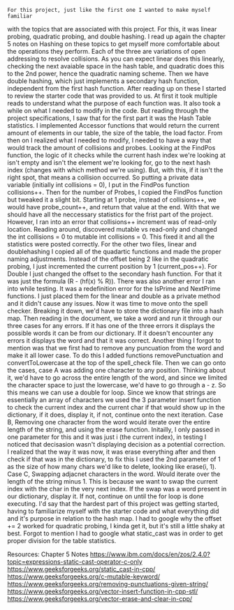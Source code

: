     For this project, just like the first one I wanted to make myself familiar
with the topics that are associated with this project. For this, it was 
linear probing, quadratic probing, and double hashing. I read up again the
chapter 5 notes on Hashing on these topics to get myself more comfortable
about the operations they perform. Each of the three are variations of open
addressing to resolve collisions. As you can expect linear does this linearly,
checking the next avaiable space in the hash table, and quadratic does this to
the 2nd power, hence the quadratic naming scheme. Then we have double hashing,
which just implements a secondary hash function, independent from the first 
hash function. 
    After reading up on these I started to review the starter code that was 
provided to us. At first it took multiple reads to understand what the purpose
of each function was. It also took a while on what I needed to modify in the
code. But reading through the project specifications, I saw that for the first
part it was the Hash Table statistics. I implemented Accessor functions that
would return the current amount of elements in our table, the size of the
table, the load factor. From then on I realized what I needed to modify, I
needed to have a way that would track the amount of collisions and probes.
Looking at the FindPos function, the logic of it checks while the current
hash index we're looking at isn't empty and isn't the element we're looking
for, go to the next hash index (changes with which method we're using). But,
with this, if it isn't the right spot, that means a collision occurred. So
putting a private data variable (initially int collisions = 0), I put in the
FindPos function collisions++. Then for the number of Probes, I copied the
FindPos function but tweaked it a slight bit. Starting at 1 probe, instead of
collisions++, we would have probe_count++, and return that value at the end.
With that we should have all the neccessary statistics for the frist part of
the project. However, I ran into an error that collisions++ increment was of
read-only location. Reading around, discovered mutable vs read-only and changed
the int collisions = 0 to mutable int collisions = 0. This fixed it and all the
statistics were posted correctly.
    For the other two files, linear and doublehashing I copied all of the 
quadartic functions and made the proper naming adjustments. Instead of the 
offset being 2 like in the quadratic probing, I just incremented the current
position by 1 (current_pos++). For Double I just changed the offset to the 
secondary hash function. For that it was just the formula (R - (hf(x) % R)).
There was also another error I ran into while testing. It was a redefinition
error for the IsPrime and NextPrime functions. I just placed them for the
linear and double as a private method and it didn't cause any issues.
    Now it was time to move onto the spell checker. Breaking it down, we'd
have to store the dictionary file into a hash map. Then reading in the
document, we take a word and run it through our three cases for any errors.
If it has one of the three errors it displays the possible words it can be
from our dictionary. If it doesn't encounter any errors it displays the 
word and that it was correct. Another thing I forgot to mention was that
we first had to remove any puncuation from the word and make it all lower
case. To do this I added functions removePunctuation and convertToLowercase
at the top of the spell_check file. 
    Then we can go onto the cases, case A was adding one character to any 
position. Thinking about it, we'd have to go across the entire length of 
the word, and since we limited the character space to just the lowercase,
we'd have to go through a - z. So this means we can use a double for loop.
Since we know that strings are essentially an array of characters we used
the 3 parameter insert function to check the current index and the current
char if that would show up in the dictionary, if it does, display it, if
not, continue onto the next iteration.
    Case B, Removing one character from the word would iterate over the
entire length of the string, and using the erase function. Initailly, I
only passed in one parameter for this and it was just i (the current index),
in testing I noticed that decisasion wasn't displaying decision as a potential
correction. I realized that the way it was now, it was erase everything after
and then check if that was in the dictionary, to fix this I used the 2nd 
parameter of 1 as the size of how many chars we'd like to delete, looking like
erase(i, 1).
    Case C, Swapping adjacnet characters in the word. Would iterate over the
length of the string minus 1. This is because we want to swap the current
index with the char in the very next index. If the swap was a word present
in our dictionary, display it. If not, continue on until the for loop is 
done executing. 
    I'd say that the hardest part of this project was getting started,
having to familiarize myself with the starter code and what everything
did and it's purpose in relation to the hash map. I had to google why 
the offset += 2 worked for quadratic probing, I kinda get it, but it's
still a little shaky at best. Forgot to mention I had to google what
static_cast <float> was in order to get proper division for the table
statistics. 

Resources:
Chapter 5 Notes
https://www.ibm.com/docs/en/zos/2.4.0?topic=expressions-static-cast-operator-c-only
https://www.geeksforgeeks.org/static_cast-in-cpp/
https://www.geeksforgeeks.org/c-mutable-keyword/
https://www.geeksforgeeks.org/removing-punctuations-given-string/
https://www.geeksforgeeks.org/vector-insert-function-in-cpp-stl/
https://www.geeksforgeeks.org/vector-erase-and-clear-in-cpp/

